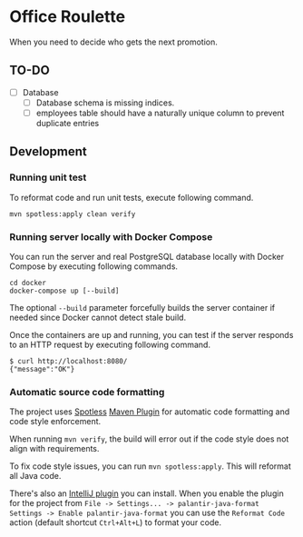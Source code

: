 # Office Roulette

When you need to decide who gets the next promotion.

## TO-DO

* [ ] Database
    * [ ] Database schema is missing indices.
    * [ ] employees table should have a naturally unique column to prevent
          duplicate entries

## Development

### Running unit test

To reformat code and run unit tests, execute following command.

```shell
mvn spotless:apply clean verify
```

### Running server locally with Docker Compose

You can run the server and real PostgreSQL database locally with Docker
Compose by executing following commands.

```shell
cd docker
docker-compose up [--build]
```

The optional `--build` parameter forcefully builds the server container if
needed since Docker cannot detect stale build.

Once the containers are up and running, you can test if the server responds to
an HTTP request by executing following command.

```shell
$ curl http://localhost:8080/
{"message":"OK"}
```

### Automatic source code formatting

The project uses [Spotless](https://github.com/diffplug/spotless)
[Maven Plugin](https://github.com/diffplug/spotless/tree/main/plugin-maven)
for automatic code formatting and code style enforcement.

When running `mvn verify`, the build will error out if the code style does not
align with requirements.

To fix code style issues, you can run `mvn spotless:apply`. This will reformat
all Java code.

There's also an
[IntelliJ plugin](https://plugins.jetbrains.com/plugin/13180-palantir-java-format)
you can install. When you enable the plugin for the project from
`File -> Settings... -> palantir-java-format Settings -> Enable palantir-java-format`
you can use the `Reformat Code` action (default shortcut `Ctrl+Alt+L`) to
format your code.
